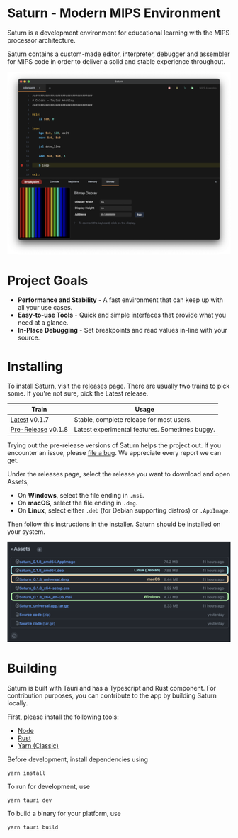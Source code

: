# Saturn - Modern MIPS Environment

Saturn is a development environment for educational learning with the MIPS processor architecture.

Saturn contains a custom-made editor, interpreter, debugger and assembler for MIPS code in order to deliver a solid and stable experience throughout.

![Saturn Early Development Screenshot](README.png)

# Project Goals

- **Performance and Stability** - A fast environment that can keep up with all your use cases.
- **Easy-to-use Tools** - Quick and simple interfaces that provide what you need at a glance.
- **In-Place Debugging** - Set breakpoints and read values in-line with your source.

# Installing

To install Saturn, visit the [releases](https://github.com/1whatleytay/saturn/releases) page.
There are usually two trains to pick some. If you're not sure, pick the Latest release.

| Train                                                                               | Usage                                          |
|-------------------------------------------------------------------------------------|------------------------------------------------|
| [Latest](https://github.com/1whatleytay/saturn/releases/latest) v0.1.7              | Stable, complete release for most users.       |
| [Pre-Release](https://github.com/1whatleytay/saturn/releases/tag/app-v0.1.8) v0.1.8 | Latest experimental features. Sometimes buggy. |

Trying out the pre-release versions of Saturn helps the project out.
If you encounter an issue, please [file a bug](https://github.com/1whatleytay/saturn/issues/new).
We appreciate every report we can get.

Under the releases page, select the release you want to download and open Assets, 

 - On **Windows**, select the file ending in `.msi`.
 - On **macOS**, select the file ending in `.dmg`.
 - On **Linux**, select either `.deb` (for Debian supporting distros) or `.AppImage`.

Then follow this instructions in the installer. Saturn should be installed on your system.

[![Saturn Assets](README-Assets.png)](https://github.com/1whatleytay/saturn/releases/latest)

# Building

Saturn is built with Tauri and has a Typescript and Rust component.
For contribution purposes, you can contribute to the app by building Saturn locally.

First, please install the following tools:

 - [Node](https://nodejs.org/en)
 - [Rust](https://www.rust-lang.org)
 - [Yarn (Classic)](https://yarnpkg.com)

Before development, install dependencies using
```
yarn install
```

To run for development, use
```shell
yarn tauri dev
```

To build a binary for your platform, use
```shell
yarn tauri build
```
